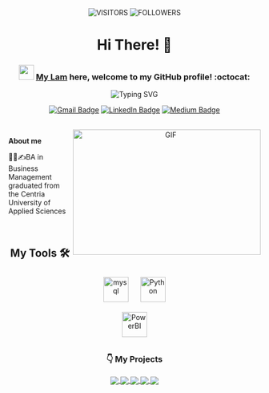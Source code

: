 <div align="center"> 
 
<img alt="VISITORS" src="https://komarev.com/ghpvc/?username=mylamke&style=flat&labelColor=red&logo=github&label=PROFILE+VIEWS&color=971901"/>
<img alt="FOLLOWERS" src="https://img.shields.io/github/followers/mylamke?color=971901&logo=githubb&label=FOLLOWERS"/>
  
<h1> Hi There! 👋 </h1>   
   
     
    

### <img src="https://media.giphy.com/media/WUlplcMpOCEmTGBtBW/giphy.gif" width="30">  [My Lam](https://www.linkedin.com/in/mylamke/) here, welcome to my GitHub profile! :octocat:
![Typing SVG](https://readme-typing-svg.demolab.com?font=Noto+Sans&weight=600&size=21&duration=2000&color=000000&background=FFFFFF&center=true&vCenter=true&width=435&lines=I'm+a+Data+Analyst%2C+;A+Business+Intelligence+Analyst )

[![Gmail Badge](https://img.shields.io/badge/-mylam.ke-c14438?style=social&logo=Gmail&logoColor=red&link=mailto:mylam.ke@gmail.com)](mailto:email@anuragsingh.dev)
[![LinkedIn Badge](https://img.shields.io/badge/-mylamke-blue?style=social&logo=Linkedin&logoColor=blue&link=https://www.linkedin.com/in/mylamke/)](https://www.linkedin.com/in/mylamke/)
[![Medium Badge](http://img.shields.io/badge/-mylam-1ca0f1?style=social&logo=Medium&logoColor=black&link=https://medium.com/@mylam)](https://medium.com/@mylam)

<br>

<img align="right" height="250" width="375" alt="GIF" src="IMG/quote.gif" />


</div> 

 
**About me**

👩‍🎓✍️BA in Business Management graduated from the Centria University of Applied Sciences

<br>

<div align="center">

## My Tools  🛠
<div align="center">  
<a href="https://https://www.mysql.com//" target="_blank"><img style="margin: 10px" src="https://profilinator.rishav.dev/skills-assets/mysql-original-wordmark.svg" alt="mysql" height="50" /></a>
<a href="https://www.python.org/" target="_blank"><img style="margin: 10px" src="https://profilinator.rishav.dev/skills-assets/python-original.svg" alt="Python" height="50" /></a>  
</div>
<a href="https://https://powerbi.microsoft.com/en-us/" target="_blank"><img style="margin: 10px" src="https://profilinator.rishav.dev/skills-assets/powerbi-microsoft-original.svg" alt="PowerBI" height="50" /></a>  
</div>

<div align="center">
 
### 👇 **My Projects**

<a href="https://github.com/mylamke/SQL-PBI_Inventory_Controlling">
  <!-- Change the `github-readme-stats.anuraghazra1.vercel.app` to `github-readme-stats.vercel.app`  -->
  <img align="center" src="https://github-readme-stats.vercel.app/api/pin/?username=mylamke&repo=SQL-PBI_Inventory_Controlling&theme=shadow_blue" />
</a>  

<a href="https://github.com/mylamke/SQL-Explore-Ecommerce-Dataset/tree/main">
  <!-- Change the `github-readme-stats.anuraghazra1.vercel.app` to `github-readme-stats.vercel.app`  -->
  <img align="center" src="https://github-readme-stats.vercel.app/api/pin/?username=mylamke&repo=SQL-Explore-Ecommerce-Dataset&theme=shadow_blue" />
</a>  

<a href="https://github.com/mylamke/ML_4G_service_project">
  <!-- Change the `github-readme-stats.anuraghazra1.vercel.app` to `github-readme-stats.vercel.app`  -->
  <img align="center" src="https://github-readme-stats.vercel.app/api/pin/?username=mylamke&repo=ML_4G_service_project&theme=shadow_blue" />
</a>  
<a href="https://github.com/mylamke/Python-RFM-Analysis">
  <!-- Change the `github-readme-stats.anuraghazra1.vercel.app` to `github-readme-stats.vercel.app`  -->
  <img align="center" src="https://github-readme-stats.vercel.app/api/pin/?username=mylamke&repo=Python-RFM-Analysis&theme=shadow_blue" />
</a> 
<a href="https://github.com/mylamke/Python_Cohort_Analysis">
  <!-- Change the `github-readme-stats.anuraghazra1.vercel.app` to `github-readme-stats.vercel.app`  -->
  <img align="center" src="https://github-readme-stats.vercel.app/api/pin/?username=mylamke&repo=Python_Cohort_Analysis&theme=shadow_blue" />
  
